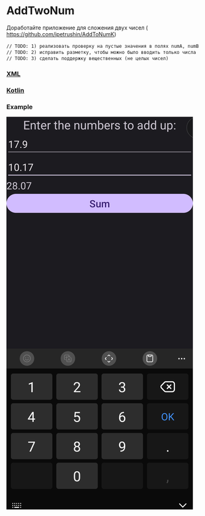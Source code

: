 # AddTwoNum

Доработайте приложение для сложения двух чисел ( https://github.com/ipetrushin/AddToNumK)

```
// TODO: 1) реализовать проверку на пустые значения в полях numA, numB
// TODO: 2) исправить разметку, чтобы можно было вводить только числа
// TODO: 3) сделать поддержку вещественных (не целых чисел)
```

### [XML](app/src/main/res/layout/activity_main.xml)

### [Kotlin](app/src/main/java/com/example/addtwonum/MainActivity.kt)

### Example

![Example](src/example.png)

